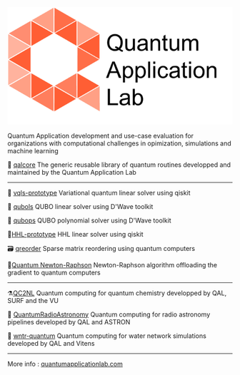 ![Quantum Application Lab](qal_logo.png)

Quantum Application development and use-case evaluation for organizations with computational challenges in opimization, simulations and machine learning 

💎 [qalcore](https://github.com/quantumapplicationlab/qalcore) The generic reusable library of quantum routines developped and maintained by the Quantum Application Lab

----------------------------------------------------

🎯 [vqls-prototype](https://github.com/quantumapplicationlab/vqls-prototype) Variational quantum linear solver using  qiskit

🎢 [qubols](https://github.com/quantumapplicationlab/qubols) QUBO linear solver using D'Wave toolkit

🎰 [qubops](https://github.com/quantumapplicationlab/qubops) QUBO polynomial solver using D'Wave toolkit

🚀[HHL-prototype](https://github.com/quantumapplicationlab/hhl-prototype) HHL linear solver using qiskit

🗃️ [qreorder](https://github.com/quantumapplicationlab/qreoder) Sparse matrix reordering using quantum computers

🧮[Quantum Newton-Raphson](https://github.com/quantumapplicationlab/QuantumNewtonRaphson) Newton-Raphson algorithm offloading the gradient to quantum computers

----------------------------------------------------

⚗️[QC2NL](https://github.com/qc2nl) Quantum computing for quantum chemistry developped by QAL, SURF and the VU

📡 [QuantumRadioAstronomy](https://github.com/QuantumRadioAstronomy) Quantum computing for radio astronomy pipelines developed by QAL and ASTRON

🚿 [wntr-quantum](https://github.com/quantumapplicationlab/wntr-quantum) Quantum computing for water network simulations developed by QAL and Vitens

------------------------------------------------------

More info : [quantumapplicationlab.com](https://quantumapplicationlab.com/)
